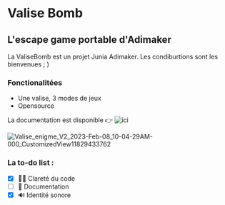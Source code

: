 # Valise Bomb

## L'escape game portable d'Adimaker

La ValiseBomb est un projet Junia Adimaker. Les condiburtions sont les bienvenues ; )

### Fonctionalitées

- Une valise, 3 modes de jeux
- Opensource

La documentation est disponible 👉 ![ici](https://user-images.githubusercontent.com/46867831/217503195-ee3777cf-799d-457b-8833-41d83263f879.png)

![Valise_enigme_V2_2023-Feb-08_10-04-29AM-000_CustomizedView11829433762](https://user-images.githubusercontent.com/46867831/217503195-ee3777cf-799d-457b-8833-41d83263f879.png)
### La to-do list :

- [X] 👨‍💻 Clareté du code
- [ ] 📖 Documentation
- [X] 🔊 Identité sonore
